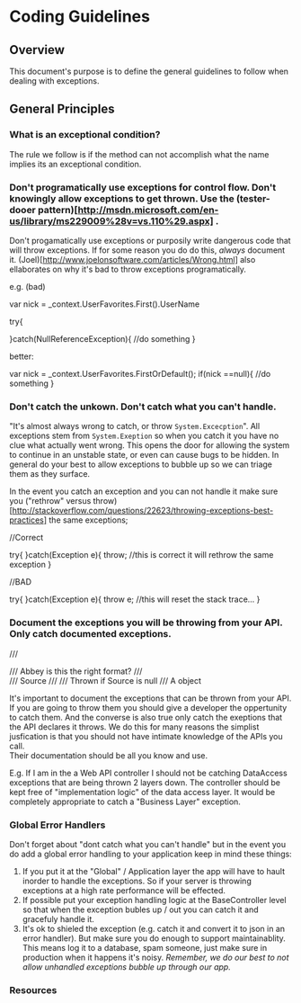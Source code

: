 # Coding Guidelines

## Overview

This document's purpose is to define the general guidelines to follow when dealing with exceptions.

## General Principles

### What is an exceptional condition?

The rule we follow is if the method can not accomplish what the name implies its an exceptional condition.  

### Don't programatically use exceptions for control flow.  Don't knowingly allow exceptions to get thrown.  Use the (tester-dooer pattern)[http://msdn.microsoft.com/en-us/library/ms229009%28v=vs.110%29.aspx]  .

Don't progamatically use exceptions or purposily write dangerous code that will throw exceptions.  If for some reason you do do this, *always* document it.  (Joel)[http://www.joelonsoftware.com/articles/Wrong.html] also ellaborates on why it's bad to throw exceptions programatically.

e.g. (bad)

var nick = _context.UserFavorites.First().UserName 

try{

}catch(NullReferenceException){
  //do something
}

better:

var nick = _context.UserFavorites.FirstOrDefault();
if(nick ==null){
  //do something
}


### Don't catch the unkown.  Don't catch what you can't handle.

"It's almost always wrong to catch, or throw  `System.Excecption`".  All exceptions stem from `System.Exeption` so when you catch it you have no clue what actually went wrong.
This opens the door for allowing the system to continue in an unstable state, or even can cause bugs to be hidden. In general do your best to allow exceptions to bubble up so we can triage them as they surface.

In the event you catch an exception and you can not handle it make sure you ("rethrow" versus throw)[http://stackoverflow.com/questions/22623/throwing-exceptions-best-practices] the same exceptions;

//Correct

try{
}catch(Exception e){
  throw;  //this is correct it will rethrow the same exception
}


//BAD

try{
}catch(Exception e){
  throw e;  //this will reset the stack trace...
}


### Document the exceptions you will be throwing from your API.  Only catch documented exceptions.

/// <summary>
/// Abbey is this the right format? 
/// </summary>
/// <param name="source">Source</param>
/// <exception cref="ArgumentNullException">
/// Thrown if Source is null</exception>
/// <returns>A object</returns>

It's important to document the exceptions that can be thrown from your API.  
If you are going to throw them you should give a developer the oppertunity to catch them.  And the converse is also true only catch the exeptions that the API declares it throws.  We do this for many reasons the simplist jusfication is that you should not have intimate knowledge of the APIs you call.  
Their documentation should be all you know and use.  

E.g.  If I am in the a Web API controller I should not be catching DataAccess exceptions that are being thrown 2 layers down.  The controller should be kept free of "implementation logic" of the data access layer.  It would be completely appropriate to catch a "Business Layer" exception.


### Global Error Handlers

Don't forget about "dont catch what you can't handle" but in the event you do add a global error handling to your application keep in mind these things:

1.  If you put it at the "Global" / Application layer the app will have to hault inorder to handle the exceptions.  So if your server is throwing exceptions at a high rate performance will be effected.
2.  If possible put your exception handling logic at the BaseController level so that when the exception bubles up / out you can catch it and gracefuly handle it.
3.  It's ok to shieled the exception (e.g. catch it and convert it to json in an error handler).  But make sure you do enough to support maintainablity.  This means log it to a database, spam someone, just make sure in production when it happens it's noisy.  *Remember, we do our best to not allow unhandled exceptions bubble up through our app.*
### Resources

